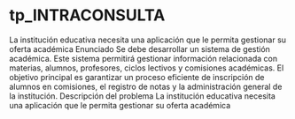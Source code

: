 # tp_INTRACONSULTA
 La institución educativa necesita una aplicación que le permita gestionar su oferta académica
Enunciado
Se debe desarrollar un sistema de gestión académica. Este sistema permitirá gestionar información relacionada con materias, alumnos, profesores, ciclos lectivos y comisiones académicas. El objetivo principal es garantizar un proceso eficiente de inscripción de alumnos en comisiones, el registro de notas y la administración general de la institución.
Descripción del problema
La institución educativa necesita una aplicación que le permita gestionar su oferta académica
